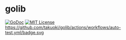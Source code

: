 # golib

[![GoDoc](https://godoc.org/github.com/takuoki/golib?status.svg)](https://godoc.org/github.com/takuoki/golib)
[![MIT License](http://img.shields.io/badge/license-MIT-blue.svg?style=flat)](LICENSE)
https://github.com/takuoki/golib/actions/workflows/auto-test.yml/badge.svg
